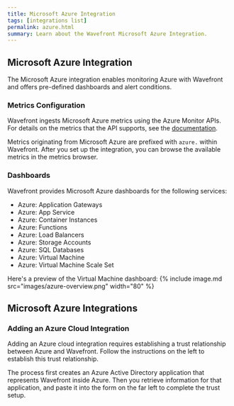 ```yaml
---
title: Microsoft Azure Integration
tags: [integrations list]
permalink: azure.html
summary: Learn about the Wavefront Microsoft Azure Integration.
---
```

## Microsoft Azure Integration

The Microsoft Azure integration enables monitoring Azure with Wavefront and offers pre-defined dashboards and alert conditions. 

### Metrics Configuration
Wavefront ingests Microsoft Azure metrics using the Azure Monitor APIs. For details on the metrics that the API supports, see the [documentation](https://docs.microsoft.com/en-us/azure/monitoring-and-diagnostics/monitoring-supported-metrics).

Metrics originating from Microsoft Azure are prefixed with `azure.` within Wavefront. After you set up the integration, you can browse the available metrics in the metrics browser. 

### Dashboards

Wavefront provides Microsoft Azure dashboards for the following services:

- Azure: Application Gateways
- Azure: App Service
- Azure: Container Instances
- Azure: Functions
- Azure: Load Balancers
- Azure: Storage Accounts
- Azure: SQL Databases
- Azure: Virtual Machine
- Azure: Virtual Machine Scale Set

Here's a preview of the Virtual Machine dashboard:
{% include image.md src="images/azure-overview.png" width="80" %}

## Microsoft Azure Integrations



### Adding an Azure Cloud Integration

Adding an Azure cloud integration requires establishing a trust relationship between Azure and Wavefront. Follow the instructions on the left to establish this trust relationship.

The process first creates an Azure Active Directory application that represents Wavefront inside Azure. Then you retrieve information for that application, and paste it into the form on the far left to complete the trust setup. 


